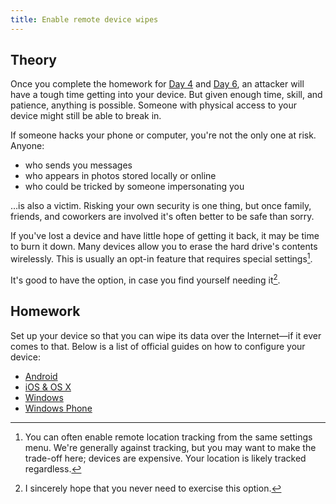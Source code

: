 ```yaml
---
title: Enable remote device wipes
---
```


## Theory

Once you complete the homework for [Day 4](/2016/4/) and [Day 6](/2016/6/), an attacker will have a tough time getting
into your device. But given enough time, skill, and patience, anything is possible. Someone with physical access to your
device might still be able to break in.

If someone hacks your phone or computer, you're not the only one at risk. Anyone:

- who sends you messages
- who appears in photos stored locally or online
- who could be tricked by someone impersonating you

…is also a victim. Risking your own security is one thing, but once family, friends, and coworkers are involved it's
often better to be safe than sorry.

If you've lost a device and have little hope of getting it back, it may be time to burn it down. Many devices allow you
to erase the hard drive's contents wirelessly. This is usually an opt-in feature that requires special settings[^1].

It's good to have the option, in case you find yourself needing it[^2].

## Homework

Set up your device so that you can wipe its data over the Internet—if it ever comes to that. Below is a list of official
guides on how to configure your device:

- [Android](https://support.google.com/accounts/answer/6160500?hl=en)
- [iOS & OS X](https://support.apple.com/kb/PH2701)
- [Windows](https://docs.microsoft.com/en-us/intune/deploy-use/use-remote-wipe-to-help-protect-data-using-microsoft-intune)
- [Windows Phone](https://support.microsoft.com/en-us/help/11585/windows-phone-find-a-lost-phone)



[^1]: You can often enable remote location tracking from the same settings menu. We're generally against tracking, but
      you may want to make the trade-off here; devices are expensive. Your location is likely tracked regardless.
[^2]: I sincerely hope that you never need to exercise this option.
